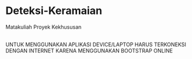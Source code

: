 # Deteksi-Keramaian
Matakuliah Proyek Kekhususan

<br>UNTUK MENGGUNAKAN APLIKASI DEVICE/LAPTOP HARUS TERKONEKSI DENGAN INTERNET KARENA MENGGUNAKAN BOOTSTRAP ONLINE
